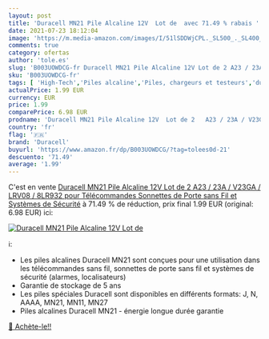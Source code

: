 ```yaml
---
layout: post
title: 'Duracell MN21 Pile Alcaline 12V  Lot de  avec 71.49 % rabais '
date: 2021-07-23 18:12:04
image: 'https://m.media-amazon.com/images/I/51lSDDWjCPL._SL500_._SL400_.jpg'
comments: true
category: ofertas
author: 'tole.es'
slug: 'B003UOWDCG-fr Duracell MN21 Pile Alcaline 12V Lot de 2 A23 / 23A / V23GA...'
sku: 'B003UOWDCG-fr'
tags: [ 'High-Tech','Piles alcaline','Piles, chargeurs et testeurs','duracell', ]
actualPrice: 1.99 EUR
currency: EUR
price: 1.99
comparePrice: 6.98 EUR
prodname: 'Duracell MN21 Pile Alcaline 12V  Lot de 2   A23 / 23A / V23GA / LRV08 / 8LR932    pour Télécommandes  Sonnettes de Porte sans Fil et Systèmes de Sécurité'
country: 'fr'
flag: '🇫🇷'
brand: 'Duracell'
buyurl: 'https://www.amazon.fr/dp/B003UOWDCG/?tag=tolees0d-21'
descuento: '71.49'
average: '1.99'
---
```


C'est en vente [Duracell MN21 Pile Alcaline 12V  Lot de 2   A23 / 23A / V23GA / LRV08 / 8LR932    pour Télécommandes  Sonnettes de Porte sans Fil et Systèmes de Sécurité](https://www.amazon.fr/dp/B003UOWDCG/?tag=tolees0d-21)  à  71.49 % de réduction, prix final  1.99 EUR (original: 6.98 EUR) ici:

[![Duracell MN21 Pile Alcaline 12V  Lot de ](https://m.media-amazon.com/images/I/51lSDDWjCPL._SL500_._SL400_.jpg)](https://www.amazon.fr/dp/B003UOWDCG/?tag=tolees0d-21)

ℹ️:

- Les piles alcalines Duracell MN21 sont conçues pour une utilisation dans les télécommandes sans fil, sonnettes de porte sans fil et systèmes de sécurité (alarmes, localisateurs)
- Garantie de stockage de 5 ans
- Les piles spéciales Duracell sont disponibles en différents formats: J, N, AAAA, MN21, MN11, MN27
- Piles alcalines Duracell MN21 - énergie longue durée garantie

[🛒 Achète-le!!](https://www.amazon.fr/dp/B003UOWDCG/?tag=tolees0d-21)
